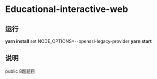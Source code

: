 # Educational-interactive-web
## 运行
**yarn install**
set NODE_OPTIONS=--openssl-legacy-provider
**yarn start**

## 说明
public 8题题目
